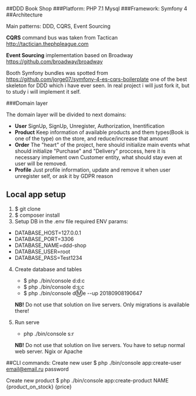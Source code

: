 ##DDD Book Shop
###Platform: PHP 7.1  Mysql
###Framework: Symfony 4
##Architecture

Main patterns: DDD, CQRS, Event Sourcing

**CQRS** command bus was taken from Tactican http://tactician.thephpleague.com

**Event Sourcing** implementation based on Broadway https://github.com/broadway/broadway

Booth Symfony bundles was spotted from https://github.com/jorge07/symfony-4-es-cqrs-boilerplate one of the best skeleton 
for DDD which i have ever seen. In real project i will just  fork it, but to study i will implement it self.


###Domain layer

The domain layer will be divided to next domains: 
- **User** SignUp, SignUp, Unregister, Authorization, Inentification
- **Product** Keep information of available products and them types(Book is one of the type) on the store, and reduce/increase that amount
- **Order** The "heart" of the project, here should initialize main events what should initialize "Purchase" and "Delivery" proccess, here it is necessary implement own Customer entity, what should stay even at user will be removed.
- **Profile**  Just profile information, update and remove it when user unregister self, or ask it by GDPR reason



## Local app setup
1. $ git clone
2. $ composer install
3. Setup DB in the .env file required ENV params:
  - DATABASE_HOST=127.0.0.1
  - DATABASE_PORT=3306
  - DATABASE_NAME=ddd-shop
  - DATABASE_USER=root
  - DATABASE_PASS=Test1234
4. Create database and tables
	- $ php ./bin/console d:d:c
	- $ php ./bin/console d:s:c
	- $ php ./bin/console d:m:e --up 20180908190647
	
	**NB!** Do not use that solution on live servers. Only migrations is available there!
5. Run serve
	- php ./bin/console s:r
	
	**NB!** Do not use that solution on live servers. You have to setup normal web server. Ngix or Apache
	
	
##CLI commands:
Create new user
$ php ./bin/console app:create-user email@email.ru password

Create new product
$ php ./bin/console app:create-product NAME {product_on_stock} {price}
